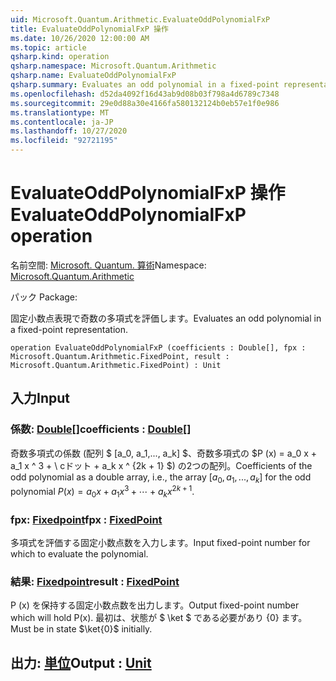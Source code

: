 ```yaml
---
uid: Microsoft.Quantum.Arithmetic.EvaluateOddPolynomialFxP
title: EvaluateOddPolynomialFxP 操作
ms.date: 10/26/2020 12:00:00 AM
ms.topic: article
qsharp.kind: operation
qsharp.namespace: Microsoft.Quantum.Arithmetic
qsharp.name: EvaluateOddPolynomialFxP
qsharp.summary: Evaluates an odd polynomial in a fixed-point representation.
ms.openlocfilehash: d52da4092f16d43ab9d08b03f798a4d6789c7348
ms.sourcegitcommit: 29e0d88a30e4166fa580132124b0eb57e1f0e986
ms.translationtype: MT
ms.contentlocale: ja-JP
ms.lasthandoff: 10/27/2020
ms.locfileid: "92721195"
---
```

# <a name="evaluateoddpolynomialfxp-operation"></a><span data-ttu-id="0e44f-102">EvaluateOddPolynomialFxP 操作</span><span class="sxs-lookup"><span data-stu-id="0e44f-102">EvaluateOddPolynomialFxP operation</span></span>

<span data-ttu-id="0e44f-103">名前空間: [Microsoft. Quantum. 算術](xref:Microsoft.Quantum.Arithmetic)</span><span class="sxs-lookup"><span data-stu-id="0e44f-103">Namespace: [Microsoft.Quantum.Arithmetic](xref:Microsoft.Quantum.Arithmetic)</span></span>

<span data-ttu-id="0e44f-104">パック [](https://nuget.org/packages/)</span><span class="sxs-lookup"><span data-stu-id="0e44f-104">Package: [](https://nuget.org/packages/)</span></span>


<span data-ttu-id="0e44f-105">固定小数点表現で奇数の多項式を評価します。</span><span class="sxs-lookup"><span data-stu-id="0e44f-105">Evaluates an odd polynomial in a fixed-point representation.</span></span>

```qsharp
operation EvaluateOddPolynomialFxP (coefficients : Double[], fpx : Microsoft.Quantum.Arithmetic.FixedPoint, result : Microsoft.Quantum.Arithmetic.FixedPoint) : Unit
```


## <a name="input"></a><span data-ttu-id="0e44f-106">入力</span><span class="sxs-lookup"><span data-stu-id="0e44f-106">Input</span></span>

### <a name="coefficients--double"></a><span data-ttu-id="0e44f-107">係数: [Double](xref:microsoft.quantum.lang-ref.double)[]</span><span class="sxs-lookup"><span data-stu-id="0e44f-107">coefficients : [Double](xref:microsoft.quantum.lang-ref.double)[]</span></span>

<span data-ttu-id="0e44f-108">奇数多項式の係数 (配列 $ [a_0, a_1,..., a_k] $、奇数多項式の $P (x) = a_0 x + a_1 x ^ 3 + \ cドット + a_k x ^ {2k + 1} $) の2つの配列。</span><span class="sxs-lookup"><span data-stu-id="0e44f-108">Coefficients of the odd polynomial as a double array, i.e., the array $[a_0, a_1, ..., a_k]$ for the odd polynomial $P(x) = a_0 x + a_1 x^3 + \cdots + a_k x^{2k+1}$.</span></span>


### <a name="fpx--fixedpoint"></a><span data-ttu-id="0e44f-109">fpx: [Fixedpoint](xref:Microsoft.Quantum.Arithmetic.FixedPoint)</span><span class="sxs-lookup"><span data-stu-id="0e44f-109">fpx : [FixedPoint](xref:Microsoft.Quantum.Arithmetic.FixedPoint)</span></span>

<span data-ttu-id="0e44f-110">多項式を評価する固定小数点数を入力します。</span><span class="sxs-lookup"><span data-stu-id="0e44f-110">Input fixed-point number for which to evaluate the polynomial.</span></span>


### <a name="result--fixedpoint"></a><span data-ttu-id="0e44f-111">結果: [Fixedpoint](xref:Microsoft.Quantum.Arithmetic.FixedPoint)</span><span class="sxs-lookup"><span data-stu-id="0e44f-111">result : [FixedPoint](xref:Microsoft.Quantum.Arithmetic.FixedPoint)</span></span>

<span data-ttu-id="0e44f-112">P (x) を保持する固定小数点数を出力します。</span><span class="sxs-lookup"><span data-stu-id="0e44f-112">Output fixed-point number which will hold P(x).</span></span> <span data-ttu-id="0e44f-113">最初は、状態が $ \ket $ である必要があり {0} ます。</span><span class="sxs-lookup"><span data-stu-id="0e44f-113">Must be in state $\ket{0}$ initially.</span></span>



## <a name="output--unit"></a><span data-ttu-id="0e44f-114">出力: [単位](xref:microsoft.quantum.lang-ref.unit)</span><span class="sxs-lookup"><span data-stu-id="0e44f-114">Output : [Unit](xref:microsoft.quantum.lang-ref.unit)</span></span>

